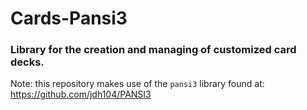 # Cards-Pansi3
### Library for the creation and managing of customized card decks.

Note: this repository makes use of the `pansi3` library found at: https://github.com/jdh104/PANSI3

